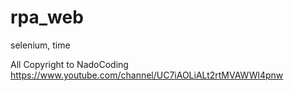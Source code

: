 # rpa_web
selenium, time

All Copyright to NadoCoding
https://www.youtube.com/channel/UC7iAOLiALt2rtMVAWWl4pnw
